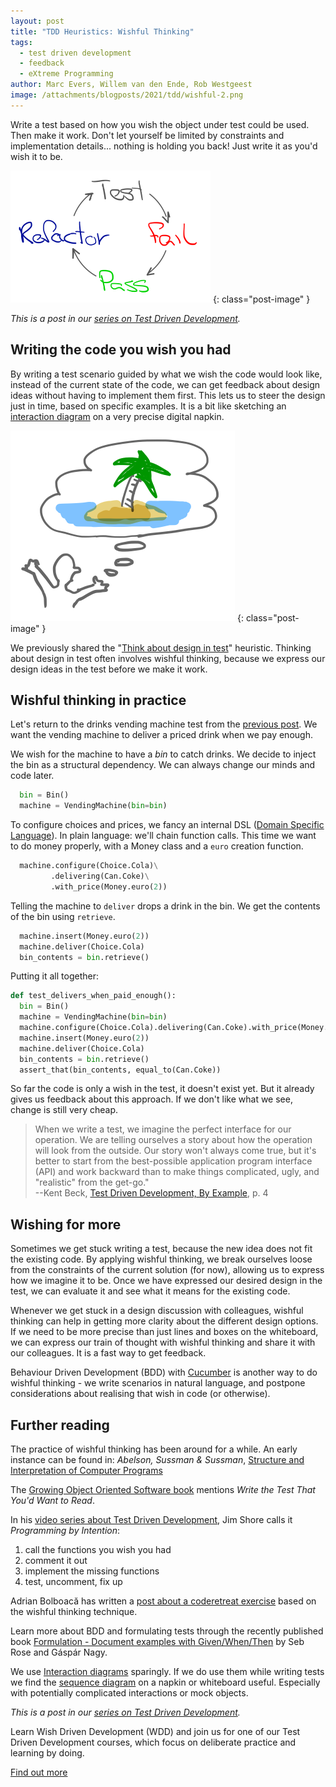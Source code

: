 ```yaml
---
layout: post
title: "TDD Heuristics: Wishful Thinking"
tags:
  - test driven development
  - feedback
  - eXtreme Programming
author: Marc Evers, Willem van den Ende, Rob Westgeest
image: /attachments/blogposts/2021/tdd/wishful-2.png
---
```


Write a test based on how you wish the object under test could be used. Then
make it work. Don't let yourself be limited by constraints and implementation
details... nothing is holding you back! Just write it as you'd wish it to be.

![tdd cycle: test - fail - pass - refactor](/attachments/blogposts/2021/tdd/tdd-cycle-small.png)
{: class="post-image" }

_This is a post in our [series on Test Driven Development](/blog-by-tag#tag-test-driven-development)._

## Writing the code you wish you had

By writing a test scenario guided by what we wish the code would look like,
instead of the current state of the code, we can get feedback about design ideas
without having to implement them first. This lets us to steer the design just in
time, based on specific examples. It is a bit like sketching an [interaction
diagram](https://en.wikipedia.org/wiki/Unified_Modeling_Language#Interaction_diagrams)
on a very precise digital napkin.

![Wishful thinking](/attachments/blogposts/2021/tdd/wishful-2.png)
{: class="post-image" }

We previously shared the "[Think about design in
test](/2021/06/28/tdd-think-about-design-in-test.html)" heuristic. Thinking
about design in test often involves wishful thinking, because we express our
design ideas in the test before we make it work. 

## Wishful thinking in practice

Let's return to the drinks vending machine test from the [previous
post]((/2021/06/28/tdd-think-about-design-in-test.html)). We want the vending
machine to deliver a priced drink when we pay enough.

We wish for the machine to have a *bin* to catch drinks. We decide to inject the bin as a structural dependency. We can always change our minds and code later.

```python
  bin = Bin()
  machine = VendingMachine(bin=bin)
```

To configure choices and prices, we fancy an internal DSL ([Domain Specific
Language](https://martinfowler.com/dsl.html)). In plain language: we'll chain
function calls. This time we want to do money properly, with a Money class and a
`euro` creation function.

```python
  machine.configure(Choice.Cola)\
         .delivering(Can.Coke)\
         .with_price(Money.euro(2))
```

Telling the machine to  `deliver` drops a drink in the bin. We get the contents of the bin using `retrieve`.

```python
  machine.insert(Money.euro(2))
  machine.deliver(Choice.Cola)
  bin_contents = bin.retrieve()
```

Putting it all together:

```python
def test_delivers_when_paid_enough():
  bin = Bin()
  machine = VendingMachine(bin=bin)
  machine.configure(Choice.Cola).delivering(Can.Coke).with_price(Money.euro(2))
  machine.insert(Money.euro(2))
  machine.deliver(Choice.Cola)
  bin_contents = bin.retrieve()
  assert_that(bin_contents, equal_to(Can.Coke))
```

So far the code is only a wish in the test, it doesn't exist yet. But it already
gives us feedback about this approach. If we don't like what we see, change is
still very cheap.


> When we write a test, we imagine the perfect interface for our operation. We are telling ourselves a story about how the operation will look from the outside. Our story won't always come true, but it's better to start from the best-possible application program interface (API) and work backward than to make things complicated, ugly, and "realistic" from the get-go."  
> --Kent Beck, [Test Driven Development, By Example](https://www.oreilly.com/library/view/test-driven-development/0321146530/), p. 4

## Wishing for more

Sometimes we get stuck writing a test, because the new idea does not fit the
existing code. By applying wishful thinking, we break ourselves loose from the
constraints of the current solution (for now), allowing us to express how we
imagine it to be. Once we have expressed our desired design in the test, we can
evaluate it and see what it means for the existing code.

Whenever we get stuck in a design discussion with colleagues, wishful thinking
can help in getting more clarity about the different design options. If we need
to be more precise than just lines and boxes on the whiteboard, we  can express
our train of thought with wishful thinking and share it with our colleagues. It
is a fast way to get feedback.

Behaviour Driven Development (BDD) with [Cucumber](https://cucumber.io/) is
another way to do wishful thinking - we write scenarios in natural language, and
postpone considerations about realising that wish in code (or otherwise).

## Further reading

The practice of wishful thinking has been around for a while. An early instance can be found in: _Abelson, Sussman & Sussman_, [Structure and Interpretation of
Computer Programs](https://mitpress.mit.edu/sites/default/files/sicp/index.html)

The [Growing Object Oriented Software book](http://www.growing-object-oriented-software.com/) mentions _Write the Test That You'd Want to Read_.

In his [video series about Test Driven Development](https://www.jamesshore.com/v2/projects/lunch-and-learn), Jim Shore calls it _Programming by Intention_:
1. call the functions you wish you had
2. comment it out
3. implement the missing functions
4. test, uncomment, fix up

Adrian Bolboacă has written a [post about a coderetreat exercise](https://blog.adrianbolboaca.ro/2016/04/programming-by-wishful-thinking/) based on the wishful thinking technique.

Learn more about BDD and formulating tests through the recently published book [Formulation - Document examples with Given/When/Then](https://leanpub.com/bddbooks-formulation) by Seb Rose and Gáspár Nagy.

We use [Interaction diagrams](https://en.wikipedia.org/wiki/Unified_Modeling_Language#Interaction_diagrams) sparingly. If we do use them while writing tests we find the [sequence diagram](https://en.wikipedia.org/wiki/Sequence_diagram) on a napkin or whiteboard useful. Especially with potentially complicated interactions or mock objects.

_This is a post in our [series on Test Driven Development](/blog-by-tag#tag-test-driven-development)._

<aside>
  <p>Learn Wish Driven Development (WDD) and join us for one of our Test Driven Development courses, which focus on deliberate practice and learning by doing.
  </p>
  <p><div>
    <a href="/training/test-driven-development">Find out more</a>
  </div></p>
</aside>
